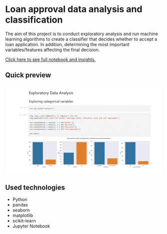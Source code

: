 # Loan approval data analysis and classification
The aim of this project is to conduct exploratory analysis and run machine learning algorithms to create a classifier that decides whether to accept a loan application. In addition, determining the most important variables/features affecting the final decision.

[Click here to see full notebook and insights.](https://github.com/AdrianNakonieczny/loan-approval/blob/main/loans_approval.ipynb)

## Quick preview
![](https://github.com/AdrianNakonieczny/loan-approval/blob/main/loan-approval-demo.gif)

## Used technologies
- Python
- pandas
- seaborn
- matplotlib
- scikit-learn
- Jupyter Notebook
